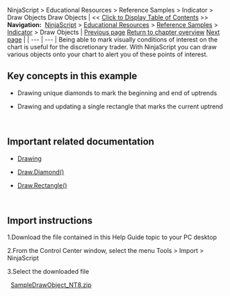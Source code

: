﻿
NinjaScript > Educational Resources > Reference Samples > Indicator > Draw Objects
Draw Objects
| << [Click to Display Table of Contents](draw_objects.md) >> **Navigation:**     [NinjaScript](ninjascript.md) > [Educational Resources](educational_resources.md) > [Reference Samples](reference_samples.md) > [Indicator](indicator2.md) > Draw Objects | [Previous page](creating_your_own_level_ii_dat.md) [Return to chapter overview](indicator2.md) [Next page](ensuring_indicator_plots_are_v.md) |
| --- | --- |
Being able to mark visually conditions of interest on the chart is useful for the discretionary trader. With NinjaScript you can draw various objects onto your chart to alert you of these points of interest.
 
## Key concepts in this example
- Drawing unique diamonds to mark the beginning and end of uptrends

- Drawing and updating a single rectangle that marks the current uptrend

 
## Important related documentation
- [Drawing](drawing.md)

- [Draw.Diamond()](draw_diamond.md)

- [Draw.Rectangle()](draw_rectangle.md)

 
## Import instructions
1.Download the file contained in this Help Guide topic to your PC desktop

2.From the Control Center window, select the menu Tools > Import > NinjaScript  

3.Select the downloaded file

 
[SampleDrawObject_NT8.zip](https://ninjatrader.com/support/helpGuides/nt8/samples/SampleDrawObject_NT8.zip)


